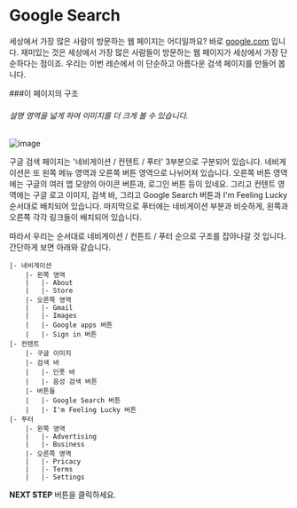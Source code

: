 # Google Search
세상에서 가장 많은 사람이 방문하는 웹 페이지는 어디일까요? 바로 [google.com](https://google.com) 입니다. 재미있는 것은 세상에서 가장 많은 사람들이 방문하는 웹 페이지가 세상에서 가장 단순하다는 점이죠. 우리는 이번 레슨에서 이 단순하고 아름다운 검색 페이지를 만들어 봅니다.



###이 페이지의 구조
###### 설명 영역을 넓게 하여 이미지를 더 크게 볼 수 있습니다.
![image](https://res.cloudinary.com/dyiqg9qhi/image/upload/v1532609842/wire/img-wire-08.jpg)

구글 검색 페이지는 '네비게이션 / 컨텐트 / 푸터' 3부분으로 구분되어 있습니다. 네비게이션은 또 왼쪽 메뉴 영역과 오른쪽 버튼 영역으로 나뉘어져 있습니다. 오른쪽 버튼 영역에는 구글의 여러 앱 모양의 아이콘 버튼과, 로그인 버튼 등이 있네요. 그리고 컨텐트 영역에는 구글 로고 이미지, 검색 바, 그리고 Google Search 버튼과 I'm Feeling Lucky 순서대로 배치되어 있습니다. 마지막으로 푸터에는 네비게이션 부분과 비슷하게, 왼쪽과 오른쪽 각각 링크들이 배치되어 있습니다.

따라서 우리는 순서대로 네비게이션 / 컨튼트 / 푸터 순으로 구조를 잡아나갈 것 입니다. 간단하게 보면 아래와 같습니다.

```
|- 네비게이션
    |- 왼쪽 영역
    |   |- About    
    |   |- Store
    |- 오른쪽 영역
    |   |- Gmail
    |   |- Images
    |   |- Google apps 버튼
    |   |- Sign in 버튼
|- 컨텐트
    |- 구글 이미지
    |- 검색 바
    |   |- 인풋 바
    |   |- 음성 검색 버튼
    |- 버튼들
    |   |- Google Search 버튼
    |   |- I'm Feeling Lucky 버튼
|- 푸터
    |- 왼쪽 영역
    |   |- Advertising
    |   |- Business
    |- 오른쪽 영역 
    |   |- Pricacy
    |   |- Terms
    |   |- Settings
```





**NEXT STEP** 버튼을 클릭하세요.
